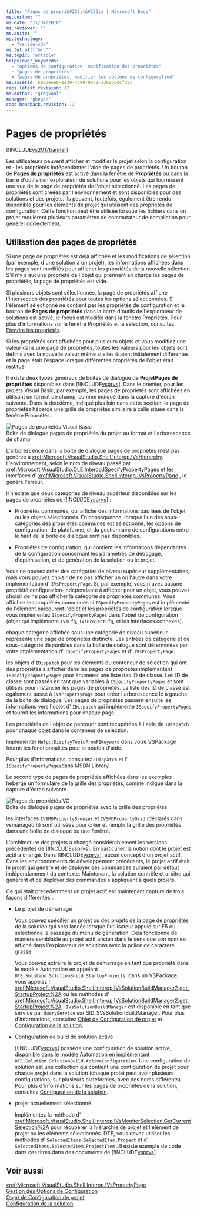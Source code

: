 ```yaml
---
title: "Pages de propri&#233;t&#233;s | Microsoft Docs"
ms.custom: ""
ms.date: "11/04/2016"
ms.reviewer: ""
ms.suite: ""
ms.technology: 
  - "vs-ide-sdk"
ms.tgt_pltfrm: ""
ms.topic: "article"
helpviewer_keywords: 
  - "options de configuration, modification des propriétés"
  - "pages de propriétés"
  - "pages de propriétés, modifier les options de configuration"
ms.assetid: b9b3e6e8-1e30-4c89-9862-330265dcf38c
caps.latest.revision: 12
ms.author: "gregvanl"
manager: "ghogen"
caps.handback.revision: 12
---
```

# Pages de propri&#233;t&#233;s
[!INCLUDE[vs2017banner](../../code-quality/includes/vs2017banner.md)]

Les utilisateurs peuvent afficher et modifier le projet selon la configuration et \- les propriétés indépendantes l'aide de pages de propriétés.  Un bouton de **Pages de propriétés** est activé dans la fenêtre de **Propriétés** ou dans la barre d'outils de l'explorateur de solutions pour les objets qui fournissent une vue de la page de propriétés de l'objet sélectionné.  Les pages de propriétés sont créées par l'environnement et sont disponibles pour des solutions et des projets.  Ils peuvent, toutefois, également être rendu disponible pour les éléments de projet qui utilisent des propriétés de configuration.  Cette fonction peut être utilisée lorsque les fichiers dans un projet requièrent plusieurs paramètres de commutateur de compilation pour générer correctement.  
  
## Utilisation des pages de propriétés  
 Si une page de propriétés est déjà affichée et les modifications de sélection \(par exemple, d'une solution à un projet\), les informations affichées dans les pages sont modifiés pour afficher les propriétés de la nouvelle sélection.  S'il n'y a aucune propriété de l'objet qui prennent en charge les pages de propriétés, la page de propriétés est vide.  
  
 Si plusieurs objets sont sélectionnés, la page de propriétés affiche l'intersection des propriétés pour toutes les options sélectionnées.  Si l'élément sélectionné ne contient pas les propriétés de configuration et le bouton de **Pages de propriétés** dans la barre d'outils de l'explorateur de solutions est activé, le focus est modifié dans la fenêtre Propriétés.  Pour plus d'informations sur la fenêtre Propriétés et la sélection, consultez [Étendre les propriétés](../../extensibility/internals/extending-properties.md).  
  
 Si les propriétés sont affichées pour plusieurs objets et vous modifiez une valeur dans une page de propriétés, toutes les valeurs pour les objets sont définis avec la nouvelle valeur même si elles étaient initialement différentes et la page était l'espace lorsque différentes propriétés de l'objet était restitué.  
  
 Il existe deux types généraux de boîtes de dialogue de **ProjetPages de propriétés** disponibles dans [!INCLUDE[vsprvs](../../code-quality/includes/vsprvs_md.md)].  Dans le premier, pour les projets Visual Basic, par exemple, les pages de propriétés sont affichées en utilisant un format de champ, comme indiqué dans la capture d'écran suivante.  Dans la deuxième, indiqué plus loin dans cette section, la page de propriétés héberge une grille de propriétés similaire à celle située dans la fenêtre Propriétés.  
  
 ![Pages de propriétés Visual Basic](~/docs/extensibility/internals/media/vsvbproppages.gif "vsVBPropPages")  
Boîte de dialogue pages de propriétés du projet au format et l'arborescence de champ  
  
 L'arborescence dans la boîte de dialogue pages de propriétés n'est pas générée à <xref:Microsoft.VisualStudio.Shell.Interop.IVsHierarchy>.  L'environnement, selon le nom de niveau passé par <xref:Microsoft.VisualStudio.OLE.Interop.ISpecifyPropertyPages> et les interfaces d' <xref:Microsoft.VisualStudio.Shell.Interop.IVsPropertyPage> , le génère l'erreur.  
  
 Il n'existe que deux catégories de niveau supérieur disponibles sur les pages de propriétés de [!INCLUDE[vsprvs](../../code-quality/includes/vsprvs_md.md)] :  
  
-   Propriétés communes, qui affiche des informations pas liées de l'objet ou les objets sélectionnés.  En conséquence, lorsque l'un des sous\-catégories des propriétés communes est sélectionné, les options de configuration, de plateforme, et du gestionnaire de configurations entre le haut de la boîte de dialogue sont pas disponibles.  
  
-   Propriétés de configuration, qui contient les informations dépendantes de la configuration concernant les paramètres de débogage, d'optimisation, et de génération de la solution ou le projet.  
  
 Vous ne pouvez créer des catégories de niveau supérieur supplémentaires, mais vous pouvez choisir de ne pas afficher un ou l'autre dans votre implémentation d' `IVsPropertyPage`.  Si, par exemple, vous n'avez aucune propriété configuration\-indépendante à afficher pour un objet, vous pouvez choisir de ne pas afficher la catégorie de propriétés communes.  Vous affichez les propriétés communes si `ISpecifyPropertyPages` est implémenté de l'élément parcourent l'objet et les propriétés de configuration lorsque vous implémentez `ISpecifyPropertyPages` dans l'objet de configuration \(objet qui implémente `IVsCfg`, `IVsProjectCfg`, et les interfaces connexes\).  
  
 chaque catégorie affichée sous une catégorie de niveau supérieur représente une page de propriétés distincte.  Les entrées de catégorie et de sous\-catégorie disponibles dans la boîte de dialogue sont déterminées par votre implémentation d' `ISpecifyPropertyPages` et d' `IVsPropertyPage`.  
  
 les objets d'`IDispatch` pour les éléments du conteneur de sélection qui ont des propriétés à afficher dans les pages de propriétés implémentent `ISpecifyPropertyPages` pour énumérer une liste des ID de classe.  Les ID de classe sont passés en tant que variables à `ISpecifyPropertyPages` et sont utilisés pour instancier les pages de propriétés.  La liste des ID de classe est également passé à `IVsPropertyPage` pour créer l'arborescence le à gauche de la boîte de dialogue.  Les pages de propriétés passent ensuite les informations vers l'objet d' `IDispatch` qui implémente `ISpecifyPropertyPages` et fournit les informations pour chaque page.  
  
 Les propriétés de l'objet de parcourir sont récupérées à l'aide de `IDispatch` pour chaque objet dans le conteneur de sélection.  
  
 Implémenter `Help::DisplayTopicFromF1Keyword` dans votre VSPackage fournit les fonctionnalités pour le bouton d'aide.  
  
 Pour plus d'informations, consultez `IDispatch` et l' `ISpecifyPropertyPages`dans MSDN Library.  
  
 Le second type de pages de propriétés affichées dans les exemples héberge un formulaire de la grille des propriétés, comme indiqué dans la capture d'écran suivante.  
  
 ![Pages de propriétés VC](~/docs/extensibility/internals/media/vsvcproppages.gif "vsVCPropPages")  
Boîte de dialogue pages de propriétés avec la grille des propriétés  
  
 les interfaces `IVSMDPropertyBrowser` et `IVSMDPropertyGrid` \(déclarés dans vsmanaged.h\) sont utilisées pour créer et remplir la grille des propriétés dans une boîte de dialogue ou une fenêtre.  
  
 L'architecture des projets a changé considérablement les versions précédentes de [!INCLUDE[vsprvs](../../code-quality/includes/vsprvs_md.md)].  En particulier, la notion dont le projet est actif a changé.  Dans [!INCLUDE[vsprvs](../../code-quality/includes/vsprvs_md.md)], aucun concept d'un projet actif.  Dans les environnements de développement précédents, le projet actif était le projet qui génère et de déployer des commandes auraient par défaut indépendamment du contexte.  Maintenant, la solution contrôle et arbitre qui génèrent et de déployer des commandes s'appliquent à quels projets.  
  
 Ce qui était précédemment un projet actif est maintenant capturé de trois façons différentes :  
  
-   Le projet de démarrage  
  
     Vous pouvez spécifier un projet ou des projets de la page de propriétés de la solution qui sera lancée lorsque l'utilisateur appuie sur F5 ou sélectionne le passage du menu de génération.  Cela fonctionne de manière semblable au projet actif ancien dans le sens que son nom est affiché dans l'explorateur de solutions avec la police de caractère grasse.  
  
     Vous pouvez extraire le projet de démarrage en tant que propriété dans le modèle Automation en appelant `DTE.Solution.SolutionBuild.StartupProjects`.  dans un VSPackage, vous appelez l' <xref:Microsoft.VisualStudio.Shell.Interop.IVsSolutionBuildManager2.get_StartupProject%2A> ou les méthodes d' <xref:Microsoft.VisualStudio.Shell.Interop.IVsSolutionBuildManager2.get_StartupProject%2A> .  `IVsSolutionBuildManager` est disponible en tant que service par `QueryService` sur SID\_SVsSolutionBuildManager.  Pour plus d'informations, consultez [Objet de Configuration de projet](../../extensibility/internals/project-configuration-object.md) et [Configuration de la solution](../../extensibility/internals/solution-configuration.md).  
  
-   Configuration de build de solution active  
  
     [!INCLUDE[vsprvs](../../code-quality/includes/vsprvs_md.md)] possède une configuration de solution active, disponible dans le modèle Automation en implémentant `DTE.Solution.SolutionBuild.ActiveConfiguration`.  Une configuration de solution est une collection qui contient une configuration de projet pour chaque projet dans la solution \(chaque projet peut avoir plusieurs configurations, sur plusieurs plateformes, avec des noms différents\).  Pour plus d'informations sur les pages de propriétés de la solution, consultez [Configuration de la solution](../../extensibility/internals/solution-configuration.md).  
  
-   projet actuellement sélectionné  
  
     Implémentez la méthode d' <xref:Microsoft.VisualStudio.Shell.Interop.IVsMonitorSelection.GetCurrentSelection%2A> pour récupérer la hiérarchie de projet et l'élément de projet ou les éléments sélectionnés.  DTE, vous devez utiliser les méthodes d' `SelectedItems.SelectedItem.Project` et d' `SelectedItems.SelectedItem.ProjectItem` .  Il existe exemple de code dans ces titres dans des documents de [!INCLUDE[vsprvs](../../code-quality/includes/vsprvs_md.md)] .  
  
## Voir aussi  
 <xref:Microsoft.VisualStudio.Shell.Interop.IVsPropertyPage>   
 [Gestion des Options de Configuration](../../extensibility/internals/managing-configuration-options.md)   
 [Objet de Configuration de projet](../../extensibility/internals/project-configuration-object.md)   
 [Configuration de la solution](../../extensibility/internals/solution-configuration.md)